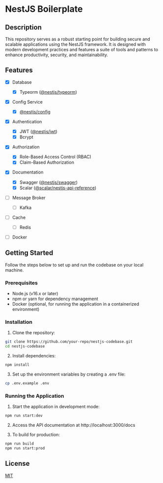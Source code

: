 # NestJS Boilerplate

## Description

This repository serves as a robust starting point for building secure and scalable applications using the NestJS framework. It is designed with modern development practices and features a suite of tools and patterns to enhance productivity, security, and maintainability.

## Features

- [x] Database
  - [x] Typeorm ([@nestjs/typeorm](https://www.npmjs.com/package/@nestjs/typeorm))
- [x] Config Service
  - [x] [@nestjs/config](https://www.npmjs.com/package/@nestjs/config)
- [x] Authentication
  - [x] JWT ([@nestjs/jwt](https://www.npmjs.com/package/@nestjs/jwt))
  - [x] Bcrypt
- [x] Authorization
  - [x] Role-Based Access Control (RBAC)
  - [x] Claim-Based Authorization
- [x] Documentation
  - [x] Swagger ([@nestjs/swagger](https://www.npmjs.com/package/@nestjs/swagger))
  - [x] Scalar ([@scalar/nestjs-api-reference](https://www.npmjs.com/package/@scalar/nestjs-api-reference))
- [ ] Message Broker
  - [ ] Kafka
- [ ] Cache
  - [ ] Redis
- [ ] Docker


## Getting Started

Follow the steps below to set up and run the codebase on your local machine.

### Prerequisites

- Node.js (v16.x or later)
- npm or yarn for dependency management
- Docker (optional, for running the application in a containerized environment)

### Installation

1. Clone the repository:

```bash
git clone https://github.com/your-repo/nestjs-codebase.git
cd nestjs-codebase
```

2. Install dependencies:

```bash
npm install
```

3. Set up the environment variables by creating a .env file:

```bash
cp .env.example .env
```

### Running the Application

1. Start the application in development mode:

```bash
npm run start:dev
```

2. Access the API documentation at http://localhost:3000/docs

3. To build for production:

```bash
npm run build
npm run start:prod
```

## License

[MIT](https://choosealicense.com/licenses/mit/)
